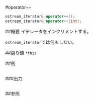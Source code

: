 #operator++
```cpp
ostream_iterator& operator++();
ostream_iterator& operator++(int);
```

##概要
イテレータをインクリメントする。

`ostream_iterator`では何もしない。


##戻り値
`*this`


##例
```cpp
```

###出力
```
```

##参照
